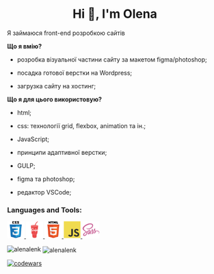 <h1 align="center">Hi 👋, I'm Olena</h1>

Я займаюся front-end розробкою сайтів

<b> Що я вмію? </b>
- розробка візуальної частини сайту за макетом figma/photoshop; 

- посадка готової верстки на Wordpress; 

- загрузка сайту на хостинг;

 

<b>Що я для цього використовую?</b>

- html; 

- css: технології grid, flexbox, animation та ін.; 

- JavaScript; 

- принципи адаптивної верстки;

- GULP; 

- figma та photoshop;

- редактор VSCode;





<p align="left">
</p>

<h3 align="left">Languages and Tools:</h3>
<p align="left"> <a href="https://www.w3schools.com/css/" target="_blank" rel="noreferrer"> <img src="https://raw.githubusercontent.com/devicons/devicon/master/icons/css3/css3-original-wordmark.svg" alt="css3" width="40" height="40"/> </a> <a href="https://gulpjs.com" target="_blank" rel="noreferrer"> <img src="https://raw.githubusercontent.com/devicons/devicon/master/icons/gulp/gulp-plain.svg" alt="gulp" width="40" height="40"/> </a> <a href="https://www.w3.org/html/" target="_blank" rel="noreferrer"> <img src="https://raw.githubusercontent.com/devicons/devicon/master/icons/html5/html5-original-wordmark.svg" alt="html5" width="40" height="40"/> </a> <a href="https://developer.mozilla.org/en-US/docs/Web/JavaScript" target="_blank" rel="noreferrer"> <img src="https://raw.githubusercontent.com/devicons/devicon/master/icons/javascript/javascript-original.svg" alt="javascript" width="40" height="40"/> </a> <a href="https://sass-lang.com" target="_blank" rel="noreferrer"> <img src="https://raw.githubusercontent.com/devicons/devicon/master/icons/sass/sass-original.svg" alt="sass" width="40" height="40"/> </a> </p>





<p><img align="left" src="https://github-readme-stats.vercel.app/api/top-langs?username=alenalenk&show_icons=true&locale=en&layout=compact" alt="alenalenk" /></p>

<p>&nbsp;<img align="center" src="https://github-readme-stats.vercel.app/api?username=alenalenk&show_icons=true&locale=en" alt="alenalenk" /></p>

[![codewars](https://www.codewars.com/users/Alenalenk/badges/small)](https://www.codewars.com/users/Alenalenk) 


